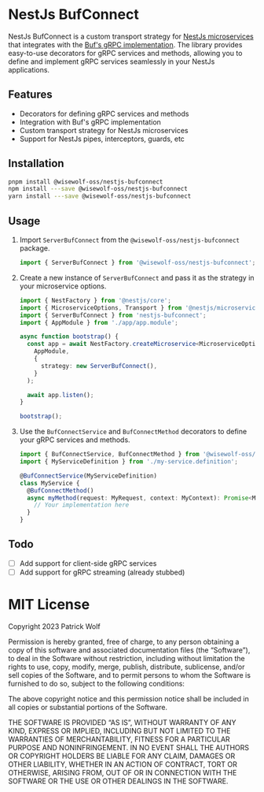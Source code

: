 # NestJs BufConnect

NestJs BufConnect is a custom transport strategy for [NestJs microservices](https://docs.nestjs.com/microservices/basics) that integrates with the [Buf's gRPC implementation](https://connect.build/). The library provides easy-to-use decorators for gRPC services and methods, allowing you to define and implement gRPC services seamlessly in your NestJs applications.

## Features

- Decorators for defining gRPC services and methods
- Integration with Buf's gRPC implementation
- Custom transport strategy for NestJs microservices
- Support for NestJs pipes, interceptors, guards, etc

## Installation

```bash
pnpm install @wisewolf-oss/nestjs-bufconnect
npm install ---save @wisewolf-oss/nestjs-bufconnect
yarn install ---save @wisewolf-oss/nestjs-bufconnect
```
## Usage

1. Import `ServerBufConnect` from the `@wisewolf-oss/nestjs-bufconnect` package.
    ```typescript
    import { ServerBufConnect } from '@wisewolf-oss/nestjs-bufconnect';
    ```
2. Create a new instance of `ServerBufConnect` and pass it as the strategy in your microservice options.
    ```typescript
    import { NestFactory } from '@nestjs/core';
    import { MicroserviceOptions, Transport } from '@nestjs/microservices';
    import { ServerBufConnect } from 'nestjs-bufconnect';
    import { AppModule } from './app/app.module';
    
    async function bootstrap() {
      const app = await NestFactory.createMicroservice<MicroserviceOptions>(
        AppModule,
        {
          strategy: new ServerBufConnect(),
        }
      );
    
      await app.listen();
    }
    
    bootstrap();
    ```
3. Use the `BufConnectService` and `BufConnectMethod` decorators to define your gRPC services and methods.

    ```typescript
    import { BufConnectService, BufConnectMethod } from '@wisewolf-oss/nestjs-bufconnect';
    import { MyServiceDefinition } from './my-service.definition';
    
    @BufConnectService(MyServiceDefinition)
    class MyService {
      @BufConnectMethod()
      async myMethod(request: MyRequest, context: MyContext): Promise<MyResponse> {
        // Your implementation here
      }
    }
    ```
   
## Todo

- [ ] Add support for client-side gRPC services
- [ ] Add support for gRPC streaming (already stubbed)

# MIT License


Copyright 2023 Patrick Wolf

Permission is hereby granted, free of charge, to any person obtaining a copy of this software and associated documentation files (the “Software”), to deal in the Software without restriction, including without limitation the rights to use, copy, modify, merge, publish, distribute, sublicense, and/or sell copies of the Software, and to permit persons to whom the Software is furnished to do so, subject to the following conditions:

The above copyright notice and this permission notice shall be included in all copies or substantial portions of the Software.

THE SOFTWARE IS PROVIDED “AS IS”, WITHOUT WARRANTY OF ANY KIND, EXPRESS OR IMPLIED, INCLUDING BUT NOT LIMITED TO THE WARRANTIES OF MERCHANTABILITY, FITNESS FOR A PARTICULAR PURPOSE AND NONINFRINGEMENT. IN NO EVENT SHALL THE AUTHORS OR COPYRIGHT HOLDERS BE LIABLE FOR ANY CLAIM, DAMAGES OR OTHER LIABILITY, WHETHER IN AN ACTION OF CONTRACT, TORT OR OTHERWISE, ARISING FROM, OUT OF OR IN CONNECTION WITH THE SOFTWARE OR THE USE OR OTHER DEALINGS IN THE SOFTWARE. 
